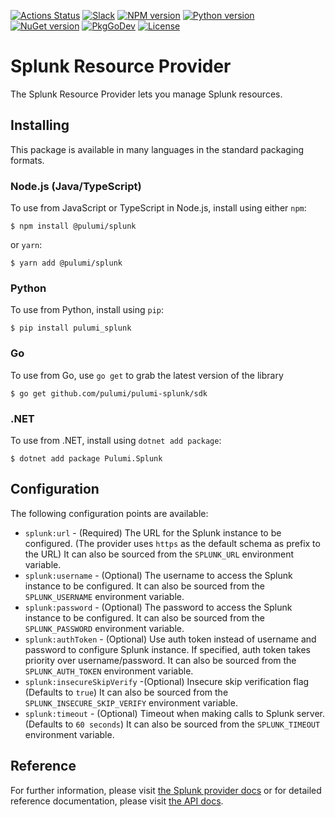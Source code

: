 [![Actions Status](https://github.com/pulumi/pulumi-splunk/workflows/master/badge.svg)](https://github.com/pulumi/pulumi-splunk/actions)
[![Slack](http://www.pulumi.com/images/docs/badges/slack.svg)](https://slack.pulumi.com)
[![NPM version](https://badge.fury.io/js/%40pulumi%2Fsplunk.svg)](https://www.npmjs.com/package/@pulumi/splunk)
[![Python version](https://badge.fury.io/py/pulumi-splunk.svg)](https://pypi.org/project/pulumi-splunk)
[![NuGet version](https://badge.fury.io/nu/pulumi.splunk.svg)](https://badge.fury.io/nu/pulumi.splunk)
[![PkgGoDev](https://pkg.go.dev/badge/github.com/pulumi/pulumi-splunk/sdk/go)](https://pkg.go.dev/github.com/pulumi/pulumi-splunk/sdk/go)
[![License](https://img.shields.io/npm/l/%40pulumi%2Fpulumi.svg)](https://github.com/pulumi/pulumi-splunk/blob/master/LICENSE)

# Splunk Resource Provider

The Splunk Resource Provider lets you manage Splunk resources.

## Installing

This package is available in many languages in the standard packaging formats.

### Node.js (Java/TypeScript)

To use from JavaScript or TypeScript in Node.js, install using either `npm`:

    $ npm install @pulumi/splunk

or `yarn`:

    $ yarn add @pulumi/splunk

### Python

To use from Python, install using `pip`:

    $ pip install pulumi_splunk

### Go

To use from Go, use `go get` to grab the latest version of the library

    $ go get github.com/pulumi/pulumi-splunk/sdk

### .NET

To use from .NET, install using `dotnet add package`:

    $ dotnet add package Pulumi.Splunk

## Configuration

The following configuration points are available:

- `splunk:url` - (Required) The URL for the Splunk instance to be configured. (The provider uses `https` as the default schema as prefix to the URL)
  It can also be sourced from the `SPLUNK_URL` environment variable.
- `splunk:username` - (Optional) The username to access the Splunk instance to be configured. It can also be sourced
  from the `SPLUNK_USERNAME` environment variable.
- `splunk:password` - (Optional) The password to access the Splunk instance to be configured. It can also be sourced 
  from the `SPLUNK_PASSWORD` environment variable.
- `splunk:authToken` - (Optional) Use auth token instead of username and password to configure Splunk instance. If specified, auth token takes priority over username/password.
  It can also be sourced  from the `SPLUNK_AUTH_TOKEN` environment variable.
- `splunk:insecureSkipVerify` -(Optional) Insecure skip verification flag (Defaults to `true`)
  It can also be sourced  from the `SPLUNK_INSECURE_SKIP_VERIFY` environment variable.
- `splunk:timeout` - (Optional) Timeout when making calls to Splunk server. (Defaults to `60 seconds`)
  It can also be sourced  from the `SPLUNK_TIMEOUT` environment variable.

## Reference

For further information, please visit [the Splunk provider docs](https://www.pulumi.com/docs/intro/cloud-providers/splunk)
or for detailed reference documentation, please visit [the API docs](https://www.pulumi.com/docs/reference/pkg/splunk).
